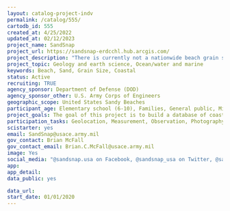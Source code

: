 ```yaml
---
layout: catalog-project-indv
permalink: /catalog/555/
cartodb_id: 555
created_at: 4/25/2022
updated_at: 02/12/2023
project_name: SandSnap
project_url: https://sandsnap-erdcchl.hub.arcgis.com/
project_description: "There is currently not a nationwide beach grain size database, which limits large-scale coastal studies. SandSnap is a research initiative to amass a nationwide beach sand grain size database with the help of citizen scientists taking photos of the beach sand with their smart phones. This grain size information will be used by researchers and local officials to learn more about coastal dynamics and make better management decisions."
project_topic: Geology and earth science, Ocean/water and marine
keywords: Beach, Sand, Grain Size, Coastal
status: Active
recruiting: TRUE
agency_sponsor: Department of Defense (DOD)
agency_sponsor_other: U.S. Army Corps of Engineers
geographic_scope: United States Sandy Beaches
participant_age: Elementary school (6-10), Families, General public, Middle school (11-13), Youth/teen (up to 17)
project_goals: The goal of this project is to build a database of coastal sediment characteristics from photos collected by citizen scientists. 
participation_tasks: Geolocation, Measurement, Observation, Photography, Specimen/Sample Collection
scistarter: yes
email: SandSnap@usace.army.mil
gov_contact: Brian McFall
gov_contact_email: Brian.C.McFall@usace.army.mil
image: Yes
social_media: "@sandsnap.usa on Facebook, @sandsnap_usa on Twitter, @sandsnap.usa on Instagram"
app:
app_detail:
data_public: yes

data_url:
start_date: 01/01/2020
---
```

